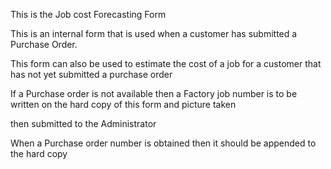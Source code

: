 This is the Job cost Forecasting Form

This is an internal form that is used when a customer has submitted a Purchase Order.

This form can also be used to estimate the cost of a job for a customer that has not yet submitted a purchase order

If a Purchase order is not available then a Factory job number is to be written on the hard copy of this form and picture taken

then submitted to the Administrator

When a Purchase order number is obtained then it should be appended to the hard copy






